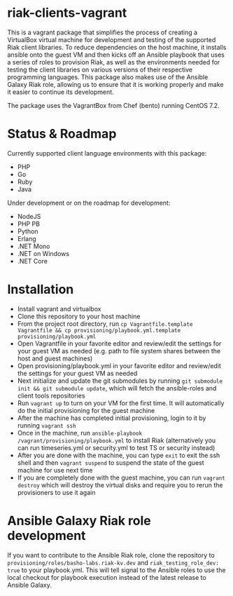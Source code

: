 riak-clients-vagrant
====================

This is a vagrant package that simplifies the process of creating a VirtualBox virtual machine for development and testing of the supported Riak client libraries. To reduce dependencies on the host machine, it installs ansible onto the guest VM and then kicks off an Ansible playbook that uses a series of roles to provision Riak, as well as the environments needed for testing the client libraries on various versions of their respective programming languages. This package also makes use of the Ansible Galaxy Riak role, allowing us to ensure that it is working properly and make it easier to continue its development.

The package uses the VagrantBox from Chef (bento) running CentOS 7.2.

# Status & Roadmap

Currently supported client language environments with this package:

- PHP
- Go
- Ruby
- Java

Under development or on the roadmap for development:

- NodeJS
- PHP PB
- Python
- Erlang
- .NET Mono
- .NET on Windows
- .NET Core

# Installation

- Install vagrant and virtualbox
- Clone this repository to your host machine
- From the project root directory, run `cp Vagrantfile.template Vagrantfile && cp provisioning/playbook.yml.template provisioning/playbook.yml`
- Open Vagrantfile in your favorite editor and review/edit the settings for your guest VM as needed (e.g. path to file system shares between the host and guest machines)
- Open provisioning/playbook.yml in your favorite editor and review/edit the settings for your guest VM as needed
- Next initialize and update the git submodules by running `git submodule init && git submodule update`, which will fetch the ansible-roles and client tools repositories
- Run `vagrant up` to turn on your VM for the first time. It will automatically do the initial provisioning for the guest machine
- After the machine has completed initial provisioning, login to it by running `vagrant ssh`
- Once in the machine, run `ansible-playbook /vagrant/provisioning/playbook.yml` to install Riak (alternatively you can run timeseries.yml or security.yml to test TS or security instead)
- After you are done with the machine, you can type `exit` to exit the ssh shell and then `vagrant suspend` to suspend the state of the guest machine for use next time
- If you are completely done with the guest machine, you can run `vagrant destroy` which will destroy the virtual disks and require you to rerun the provisioners to use it again

# Ansible Galaxy Riak role development

If you want to contribute to the Ansible Riak role, clone the repository to `provisioning/roles/basho-labs.riak-kv.dev` and `riak_testing_role_dev: true` to your playbook.yml. This will tell signal to the Ansible roles to use the local checkout for playbook execution instead of the latest release to Ansible Galaxy.
